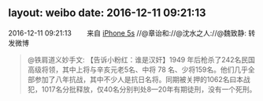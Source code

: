 layout: weibo
date: 2016-12-11 09:21:13
---
2016-12-11 09:21:13  &nbsp;&nbsp;&nbsp;&nbsp;&nbsp;&nbsp; 来自 <a href="sinaweibo://customweibosource" rel="nofollow">iPhone 5s</a>
//@章诒和://@沈水之人://@魏致静: 转发微博
>  @铁肩道义妙手文: 【告诉小粉红：谁是汉奸】1949 年后枪杀了242名民国高级将领，其中上将与辛亥元老5名、中将 78 名、少将159名。他们几乎全部参加了八年抗战，其中不少人是抗日名将。同期被关押的1062名曰本战犯，1017名分批释放，仅40名分别判处8—20年有期徒刑，没有一个死刑。 ​​​
